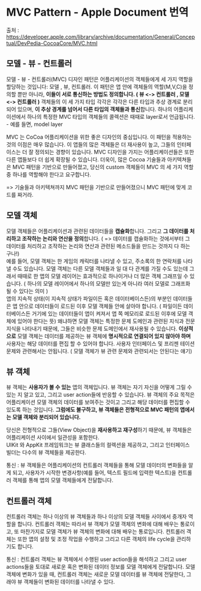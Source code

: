 # MVC Pattern - Apple Document 번역 

출처 : <https://developer.apple.com/library/archive/documentation/General/Conceptual/DevPedia-CocoaCore/MVC.html>

## 모델 - 뷰 - 컨트롤러

모델 - 뷰 - 컨트롤러(MVC) 디자인 패턴은 어플리케이션의 객체들에게 세 가지 역할을 할당하는 것입니다: 모델 , 뷰, 컨트롤러. 
이 패턴은 앱 안에 객체들의 역할(M,V,C)을 정의할 뿐만 아니라, **이들이 서로 통신하는 방법도 정의합니다. ( 뷰 <-> 컨트롤러 , 모델 <-> 컨트롤러 )**
객체들의 이 세 가지 타입 각각은 각각은 다른 타입과 추상 경계로 분리되어 있으며, **이 추상 경계를 넘어서 다른 타입의 객체들과 통신**합니다. 
하나의 어플리케이션에서 하나의 특정한 MVC 타입의 객체들의 콜렉션은 때때로 layer로서 언급됩니다. - 예를 들면, model layer

MVC 는 CoCoa 어플리케이션을 위한 좋은 디자인의 중심입니다. 
이 패턴을 적용하는 것의 이점은 매우 많습니다. 이 앱들의 많은 객체들은 더 재사용이 높고, 그들의 인터페이스는 더 잘 정의되는 경향이 있습니다.
MVC 디자인을 가지는 어플리케이션들은 또한 다른 앱들보다 더 쉽게 확장될 수 있습니다.
더욱이, 많은 Cocoa 기술들과 아키텍쳐들은 MVC 패턴을 기반으로 만들어졌고, 당신의 custom 객체들이 MVC 의 세 가지 역할 중 하나를 역할해야 한다고 요구합니다.

=> 기술들과 아키텍쳐까지 MVC 패턴을 기반으로 만들어졌으니 MVC 패턴에 맞게 코드를 짜거라.

## 모델 객체 

모델 객체들은 어플리케이션과 관련된 데이터들을 **캡슐화**합니다. 그리고 **그 데이터를 처리하고 조작하는 논리와 연산을 정의**합니다. ( => 데이터를 캡슐화하는 것에서부터 그 데이터를 처리하고 조작하는 논리와 연산과 관련된 메소드들을 만드는 것까지 다 하는 구나!)
<br> 예를 들어, 모델 객체는 한 게임의 캐릭터를 나타낼 수 있고, 주소록의 한 연락처를 나타낼 수도 있습니다. 
모델 객체는 다른 모델 객체들과 일 대 다 관계를 가질 수도 있는데 그래서 때때로 한 앱의 모델 레이어는 효과적으로 하나이거나 더 많은 객체 그래프일 수 있습니다. ( 하나의 모델 레이어에서 하나의 모델만 있는게 아니라 여러 모델로 그래프화 될 수 있다는 의미 ) 
<br>앱의 지속적 상태(이 지속적 상태가 파일이든 혹은 데이터베이스든)의 부분인 데이터들은 앱 안으로 데이터들이 로드된 이후 모델 객체들 안에 살아야 합니다. ( 파일이든 데이터베이스든 거기에 있는 데이터들이 앱이 켜져서 앱 쪽 메모리로 로드된 이후에 모델 객체에 있어야 한다는 뜻)
왜냐하면 모델 객체는 특정한 문제 도메인과 관련된 지식과 전문 지식을 나타내기 때문에, 그들은 비슷한 문제 도메인에서 재사용될 수 있습니다. **이상적으로** 모델 객체는 데이터를 제공하는 뷰 객체에 **명시적으로 연결되어 있지 않아야 하며** 사용자는 해당 데이터를 편집 할 수 있어야 합니다. 사용자 인터페이스 및 프리젠 테이션 문제와 관련해서는 안됩니다. ( 모델 객체가 뷰 관련 문제와 관련되서는 안된다는 얘기)

## 뷰 객체 

뷰 객체는 **사용자가 볼 수 있는** 앱의 객체입니다.
뷰 객체는 자기 자신을 어떻게 그릴 수 있는 지 알고 있고, 그리고 user action들에 반응할 수 있습니다. 
뷰 객체의 주요 목적은 어플리케이션 모델 객체의 데이터를 보여주는 것이고 그리고 해당 데이터를 편집할 수 있도록 하는 것입니다. 
**그럼에도 불구하고, 뷰 객체들은 전형적으로 MVC 패턴의 앱에서는 모델 객체와 분리되어 있습니다.** 

당신은 전형적으로 그들(View Object)을 **재사용하고 재구성**하기 때문에, 뷰 객체들은 어플리케이션 사이에서 일관성을 포함한다.  
UIKit 와 AppKit 프레임워크는 뷰 클래스들의 컬렉션을 제공하고, 그리고 인터페이스 빌더는 다수의 뷰 객체들을 제공한다. 

통신 : 뷰 객체들은 어플리케이션의 컨트롤러 객체들을 통해 모델 데이터의 변화들을 알게 되고, 
사용자가 시작한 변경사항(예를 들어, 텍스트 필드에 입력한 텍스트)을 컨트롤러 객체를 통해 앱의 모델 객체들에게 전달합니다.

## 컨트롤러 객체  

컨트롤러 객체는 하나 이상의 뷰 객체들과 하나 이상의 모델 객체들 사이에서 중개자 역할을 합니다. 
컨트롤러 객체는 따라서 뷰 객체가 모델 객체의 변화에 대해 배우는 통로이고, 또 마찬가지로 모델 객체가 뷰 객체의 변화에 대해 배우는 통로입니다. 
컨트롤러 객체는 또한 앱의 설정 및 조정 작업을 수행하고 그리고 다른 객체의 life cycle을 관리하기도 합니다.    

통신 : 컨트롤러 객체는 뷰 객체에서 수행된 user action들을 해석하고 그리고 user actions들을 토대로 새로운 혹은 변화된 데이터 정보를 모델 객체에게 전달합니다. 모델 객체에 변화가 있을 때, 컨트롤러 객체는 새로운 모델 데이터를 뷰 객체에 전달한다, 그래야 뷰 객체들이 변화된 데이터를 나타낼 수 있다. 
